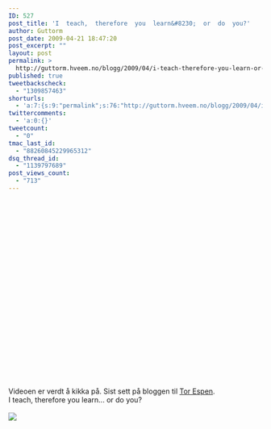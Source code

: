 ```yaml
---
ID: 527
post_title: 'I  teach,  therefore  you  learn&#8230;  or  do  you?'
author: Guttorm
post_date: 2009-04-21 18:47:20
post_excerpt: ""
layout: post
permalink: >
  http://guttorm.hveem.no/blogg/2009/04/i-teach-therefore-you-learn-or-do-you/
published: true
tweetbackscheck:
  - "1309857463"
shorturls:
  - 'a:7:{s:9:"permalink";s:76:"http://guttorm.hveem.no/blogg/2009/04/i-teach-therefore-you-learn-or-do-you/";s:7:"tinyurl";s:25:"http://tinyurl.com/cf5mat";s:4:"isgd";s:17:"http://is.gd/NqKb";s:5:"bitly";s:19:"http://bit.ly/cNOQs";s:5:"snipr";s:22:"http://snipr.com/jde88";s:5:"snurl";s:22:"http://snurl.com/jde88";s:7:"snipurl";s:24:"http://snipurl.com/jde88";}'
twittercomments:
  - 'a:0:{}'
tweetcount:
  - "0"
tmac_last_id:
  - "88260845229965312"
dsq_thread_id:
  - "1139797689"
post_views_count:
  - "713"
---
```

<div class="youtube-video"><object height="355" width="425"><param name="movie" value="http://www.youtube.com/v/6AWYIit1uNk"> </param><param name="wmode" value="transparent"> </param><embed src="http://www.youtube.com/v/6AWYIit1uNk" type="application/x-shockwave-flash" wmode="transparent" height="355" width="425"> </embed>  </object></div><br />Videoen er verdt å kikka på. Sist sett på bloggen til <a href="http://torespensblogg.blogspot.com/2009/04/i-teach-therefore-you-learn-or-do-you.html">Tor Espen</a>.<br />I teach, therefore you learn... or do you?<br /><br /><div class="zemanta-pixie"><img class="zemanta-pixie-img" src="http://img.zemanta.com/pixy.gif?x-id=b8e49534-3342-82cf-bf17-561c8a2b329e" /></div>